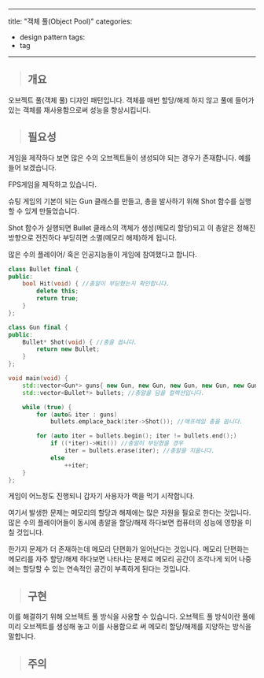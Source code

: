 
---
title: "객체 풀(Object Pool)"
categories:
  - design pattern
tags:
  - tag
---
> ## 개요

오브젝트 풀(객체 풀) 디자인 패턴입니다.
객체를 매번 할당/해제 하지 않고 풀에 들어가 있는 객체를 재사용함으로써 성능을 향상시킵니다.

> ## 필요성

게임을 제작하다 보면 많은 수의 오브젝트들이 생성되야 되는 경우가 존재합니다.
예를 들어 보겠습니다.

FPS게임을 제작하고 있습니다.

슈팅 게임의 기본이 되는 Gun 클래스를 만들고,
총을 발사하기 위해 Shot 함수를 실행 할 수 있게 만들었습니다.

Shot 함수가 실행되면 Bullet 클래스의 객체가 생성(메모리 할당)되고 이 총알은
정해진 방향으로 전진하다 부딛히면 소멸(메모리 해제)하게 됩니다.

많은 수의 플레이어/ 혹은 인공지능들이 게임에 참여했다고 합니다.
```cpp
class Bullet final {
public:
	bool Hit(void) { //총알이 부딛혔는지 확인합니다.
		delete this;
		return true;
	}
};
```
```cpp
class Gun final {
public:
	Bullet* Shot(void) { //총을 쏩니다.
		return new Bullet;
	}
};
```
```cpp
void main(void) {
	std::vector<Gun*> guns{ new Gun, new Gun, new Gun, new Gun, new Gun }; //총이 5개 있습니다.
	std::vector<Bullet*> bullets; //총알을 담을 컬렉션입니다.

	while (true) {
		for (auto& iter : guns)
			bullets.emplace_back(iter->Shot()); //매프레임 총을 쏩니다.

		for (auto iter = bullets.begin(); iter != bullets.end();)
			if ((*iter)->Hit()) //총알이 부딛혔을 경우
				iter = bullets.erase(iter); //총알을 지웁니다.
			else
				++iter;
	}
};
```
게임이 어느정도 진행되니 갑자기 사용자가 랙을 먹기 시작합니다.

여기서 발생한 문제는
메모리의 할당과 해제에는 많은 자원을 필요로 한다는 것입니다.
많은 수의 플레이어들이 동시에 총알을 할당/해제 하다보면 컴퓨터의 성능에 영향을 미칠 것입니다.

한가지 문제가 더 존재하는데
메모리 단편화가 일어난다는 것입니다. 메모리 단편화는 메모리를 자주 할당/해제 하다보면 나타나는 문제로
메모리 공간이 조각나게 되어 나중에는 할당할 수 있는 연속적인 공간이 부족하게 된다는 것입니다.
> ## 구현

이를 해결하기 위해 오브젝트 풀 방식을 사용할 수 있습니다.
오브젝트 풀 방식이란 풀에 미리 오브젝트를 생성해 놓고 이를 사용함으로 써
메모리 할당/해제를 지양하는 방식을 말합니다.



> ## 주의
